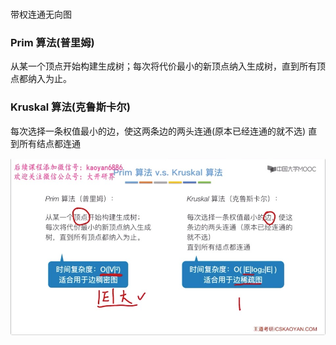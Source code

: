 ###

带权连通无向图

### Prim 算法(普里姆)

从某一个顶点开始构建生成树；每次将代价最小的新顶点纳入生成树，直到所有顶点都纳入为止。

### Kruskal 算法(克鲁斯卡尔)

每次选择一条权值最小的边，使这两条边的两头连通(原本已经连通的就不选)
直到所有结点都连通

<img src="./imgs/zxscs1.jpg">
